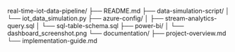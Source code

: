 real-time-iot-data-pipeline/
├── README.md
├── data-simulation-script/
│   └── iot_data_simulation.py
├── azure-config/
│   ├── stream-analytics-query.sql
│   └── sql-table-schema.sql
├── power-bi/
│   └── dashboard_screenshot.png
└── documentation/
    ├── project-overview.md
    └── implementation-guide.md